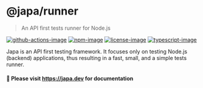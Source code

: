 # @japa/runner
> An API first tests runner for Node.js

[![github-actions-image]][github-actions-url] [![npm-image]][npm-url] [![license-image]][license-url] [![typescript-image]][typescript-url]

Japa is an API first testing framework. It focuses only on testing Node.js (backend) applications, thus resulting in a fast, small, and a simple tests runner.

#### 💁 Please visit https://japa.dev for documentation

[github-actions-image]: https://img.shields.io/github/workflow/status/japa/runner/test?style=for-the-badge "github-actions"

[github-actions-url]: https://github.com/japa/runner/actions/workflows/test.yml

[npm-image]: https://img.shields.io/npm/v/@japa/runner.svg?style=for-the-badge&logo=npm
[npm-url]: https://npmjs.org/package/@japa/runner "npm"

[license-image]: https://img.shields.io/npm/l/@japa/runner?color=blueviolet&style=for-the-badge
[license-url]: LICENSE.md "license"

[typescript-image]: https://img.shields.io/badge/Typescript-294E80.svg?style=for-the-badge&logo=typescript
[typescript-url]:  "typescript"
